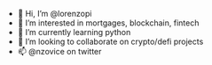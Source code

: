 - 👋 Hi, I’m @lorenzopi
- 👀 I’m interested in mortgages, blockchain, fintech
- 🌱 I’m currently learning python
- 💞️ I’m looking to collaborate on crypto/defi projects
- 📫 @nzovice on twitter

<!---
lorenzopi/lorenzopi is a ✨ special ✨ repository because its `README.md` (this file) appears on your GitHub profile.
You can click the Preview link to take a look at your changes.
--->
